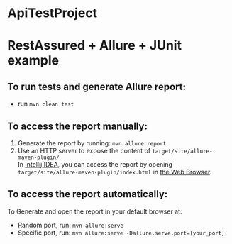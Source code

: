 # ApiTestProject
# RestAssured + Allure + JUnit example

## To run tests and generate Allure report:

* run `mvn clean test`

## To access the report manually:
1. Generate the report by running: `mvn allure:report`
2. Use an HTTP server to expose the content of `target/site/allure-maven-plugin/` <br/>
In [Intellij IDEA](https://www.jetbrains.com/idea/), you can access the report by opening `target/site/allure-maven-plugin/index.html` in [the Web Browser](https://www.jetbrains.com/help/idea/configuring-third-party-tools.html#web-browsers).

## To access the report automatically:
To Generate and open the report in your default browser at:
  + Random port, run: `mvn allure:serve`
  + Specific port, run: `mvn allure:serve -Dallure.serve.port={your_port}`

